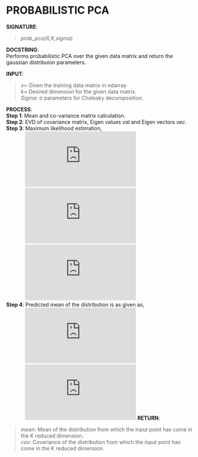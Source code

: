 # PROBABILISTIC PCA

**SIGNATURE**:   
>_prob_pca(X,K,sigma)_  

**DOCSTRING**:  
Performs probabilistic PCA over the given data matrix and return the gaussian distribuion parameters.   

**INPUT**:  
>*x*= Given the training data matrix in ndarray  
*k*= Desired dimension for the given data matrix.  
*Sigma*: σ parameters for Cholesky decomposition. 

**PROCESS**:  
**Step 1**: Mean and co-variance matrix calculation.  
**Step 2**: EVD of covariance matrix, Eigen values *val* and Eigen vectors *vec*.      
**Step 3**: Maximum likelihood estimation,    
&nbsp;&nbsp;&nbsp;&nbsp;&nbsp;&nbsp;&nbsp;&nbsp;&nbsp;&nbsp;&nbsp;&nbsp;&nbsp;![](http://latex.codecogs.com/gif.latex?A%3DD_%7Bk%5Ctimes%20k%7D-%5Csigma%5E%7B2%7DI_%7Bk%5Ctimes%20k%7D)  
&nbsp;&nbsp;&nbsp;&nbsp;&nbsp;&nbsp;&nbsp;&nbsp;&nbsp;&nbsp;&nbsp;&nbsp;&nbsp;![](http://latex.codecogs.com/gif.latex?A%3DLL%5E%7B*%7D%20%5Ctext%7B%2C%20%28Cholesky%20Decomposition%29%7D)  
&nbsp;&nbsp;&nbsp;&nbsp;&nbsp;&nbsp;&nbsp;&nbsp;&nbsp;&nbsp;&nbsp;&nbsp;&nbsp;![](http://latex.codecogs.com/gif.latex?W%3DULI%20%5Ctext%7B%2C%20where%20U%3D%20Eigen%20Vector%20of%20top%20K%20Eigen%20values%7D)  
**Step 4**: Predicted mean of the distribution is as given as,  
&nbsp;&nbsp;&nbsp;&nbsp;&nbsp;&nbsp;&nbsp;&nbsp;&nbsp;&nbsp;&nbsp;&nbsp;&nbsp;![](http://latex.codecogs.com/gif.latex?%5Cmu_%7Bnew%7D%3D%28%28x-%5Cmu_%7Bx%7D%29%5Cbullet%20W%29%5Cbullet%20D)   
&nbsp;&nbsp;&nbsp;&nbsp;&nbsp;&nbsp;&nbsp;&nbsp;&nbsp;&nbsp;&nbsp;&nbsp;&nbsp;![](http://latex.codecogs.com/gif.latex?%5Csigma%3D%5Cfrac%7BL%7D%7B%5Csigma_%7Binput%7D%5E%7B2%7D%7D)
**RETURN**:   
>*mean*:  Mean of the distribution from which the input point has come in the K reduced dimension.  
*cov*: Covariance of the distribution from which the input point has come in the K reduced dimension.  